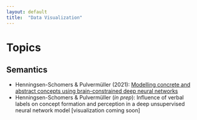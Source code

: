 ```yaml
---
layout: default
title:  "Data Visualization"
---
```


# Topics

## Semantics
- Henningsen-Schomers & Pulvermüller (2021): [Modelling concrete and abstract concepts using brain-constrained deep neural networks](/dataviz/concrete_abstract.html)
- Henningsen-Schomers & Pulvermüller (*in prep*): Influence of verbal labels on concept formation and perception in a deep unsupervised neural network model [visualization coming soon]
